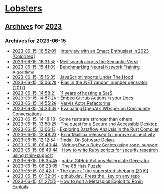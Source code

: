 # [Lobsters](../../../README.md)

## [Archives](../../index.md) for [2023](../index.md)

### [Archives](../../index.md) for [2023-06-15](index.md)

* [2023-06-15, 16:52:05](https://lobste.rs/s/j7dttk/interview_with_emacs_enthusiast_2023) - [Interview with an Emacs Enthusiast in 2023 [Colorized]](https://youtu.be/urcL86UpqZc)
* [2023-06-15, 16:31:58](https://lobste.rs/s/21hnpz/meilisearch_across_semantic_verse) - [Meilisearch across the Semantic Verse](https://github.com/meilisearch/meilisearch/issues/3838)
* [2023-06-15, 15:41:09](https://lobste.rs/s/c2npl1/benchmarking_neural_network_training) - [Benchmarking Neural Network Training Algorithms](https://arxiv.org/abs/2306.07179)
* [2023-06-15, 15:16:35](https://lobste.rs/s/47wxba/javascript_imports_under_hood) - [JavaScript Imports Under The Hood](https://blog.jim-nielsen.com/2023/imports-under-the-hood/)
* [2023-06-15, 15:06:20](https://lobste.rs/s/8bpebe/bias_net_random_number_generator_2017) - [Bias in the .NET random number generator (2017)](https://fuglede.dk/en/blog/bias-in-net-rng/)
* [2023-06-15, 14:58:21](https://lobste.rs/s/o1gxro/11_years_hosting_saas) - [11 years of hosting a SaaS](https://ghiculescu.substack.com/p/11-years-of-hosting-a-saas)
* [2023-06-15, 14:57:28](https://lobste.rs/s/jxamw6/embed_github_actions_your_docs) - [Embed GitHub Actions in your Docs](https://runme.dev/blog/embed-github-actions)
* [2023-06-15, 14:55:26](https://lobste.rs/s/ojw7l0/vervis_actor_refactoring) - [Vervis Actor Refactoring](https://forgefed.org/blog/vervis-actor-refactoring/)
* [2023-06-15, 14:23:36](https://lobste.rs/s/8hkyqu/evaluating_openai_s_whisper_on_community) - [Evaluating OpenAI’s Whisper on Community Conversations](https://cortico.ai/news/insights/evaluating-openai-s-whisper-on-community-conversations/)
* [2023-06-15, 14:18:18](https://lobste.rs/s/2dx1vo/some_tests_are_stronger_than_others) - [Some tests are stronger than others](https://buttondown.email/hillelwayne/archive/some-tests-are-stronger-than-others/)
* [2023-06-15, 13:50:25](https://lobste.rs/s/hfo92h/quest_for_secure_accessible_desktop) - [The quest for a Secure and Accessible Desktop](https://arcan-fe.com/2023/06/15/the-quest-for-a-secure-and-accessible-desktop/)
* [2023-06-15, 13:06:12](https://lobste.rs/s/chcoq8/exploring_dataflow_analysis_rust) - [Exploring Dataflow Analysis in the Rust Compiler](https://aneksteind.github.io/posts/2023-06-12.html)
* [2023-06-15, 12:48:23](https://lobste.rs/s/wvntvf/briar_mailbox_released_improve) - [Briar Mailbox released to improve connectivity](https://briarproject.org/news/2023-briar-mailbox-released/)
* [2023-06-15, 12:12:54](https://lobste.rs/s/guh9t9/tindall_on_software_delays) - [Tindall On Software Delays](https://two-wrongs.com/tindall-on-software-delays.html)
* [2023-06-15, 08:49:44](https://lobste.rs/s/ie3a7v/writing_ronin_ruby_scripts_using_ronin) - [Writing Ronin Ruby Scripts using ronin-support](https://ronin-rb.dev/docs/guides/writing-ronin-ruby-scripts/)
* [2023-06-15, 08:49:44](https://lobste.rs/s/ie3a7v/how_write_ruby_scripts_for_security) - [How to write Ruby scripts for security research using ronin-support](https://ronin-rb.dev/docs/guides/writing-ronin-ruby-scripts/)
* [2023-06-15, 08:35:45](https://lobste.rs/s/t3pfgp/gabo_github_actions_boilerplate) - [gabo: GitHub Actions Boilerplate Generator](https://github.com/ashishb/gabo)
* [2023-06-15, 06:23:05](https://lobste.rs/s/rxui3k/88_hats_puzzle) - [The 88 Hats Puzzle](http://archive.vector.org.uk/art10500850)
* [2023-06-15, 02:42:11](https://lobste.rs/s/uketxj/case_supersized_shebang_2019) - [The case of the supersized shebang [2019]](https://lwn.net/Articles/779997/)
* [2023-06-15, 01:32:09](https://lobste.rs/s/5b6tjz/github_dev_press_key_on_any_repo) - [github.dev: Press the . key on any repo](https://github.dev/github/dev)
* [2023-06-15, 01:27:25](https://lobste.rs/s/bjaabc/how_port_metasploit_exploit_ronin) - [How to port a Metasploit Exploit to Ronin Exploits](https://ronin-rb.dev/docs/porting/metasploit_exploits_to_ronin_exploits.html)
